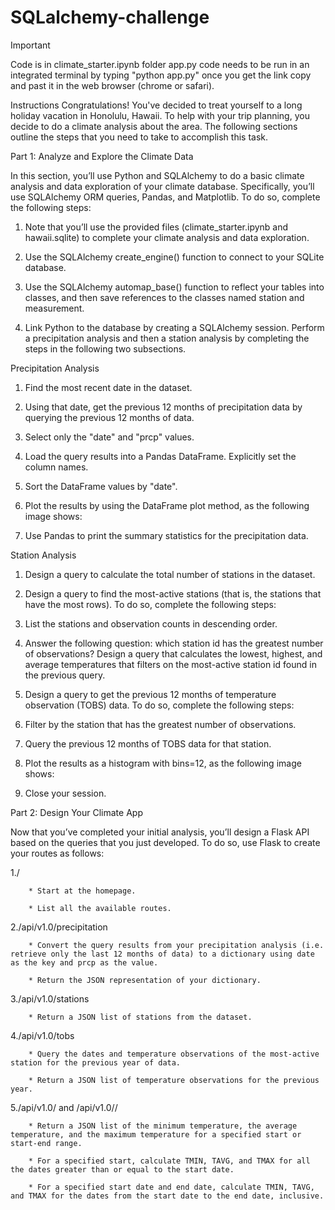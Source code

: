 # SQLalchemy-challenge

Important 

Code is in climate_starter.ipynb folder
app.py code needs to be run in an integrated terminal by typing "python app.py"
once you get the link copy and past it in the web browser (chrome or safari). 

Instructions
Congratulations! You've decided to treat yourself to a long holiday vacation in Honolulu, Hawaii. To help with your trip planning, you decide to do a climate analysis about the area. The following sections outline the steps that you need to take to accomplish this task.

Part 1: Analyze and Explore the Climate Data


In this section, you’ll use Python and SQLAlchemy to do a basic climate analysis and data exploration of your climate database. Specifically, you’ll use SQLAlchemy ORM queries, Pandas, and Matplotlib. To do so, complete the following steps:

1. Note that you’ll use the provided files (climate_starter.ipynb and hawaii.sqlite) to complete your climate analysis and data exploration.

2. Use the SQLAlchemy create_engine() function to connect to your SQLite database.

3. Use the SQLAlchemy automap_base() function to reflect your tables into classes, and then save references to the classes named station and measurement.

4. Link Python to the database by creating a SQLAlchemy session.
Perform a precipitation analysis and then a station analysis by completing the steps in the following two subsections.


Precipitation Analysis


1. Find the most recent date in the dataset.

2. Using that date, get the previous 12 months of precipitation data by querying the previous 12 months of data.

3. Select only the "date" and "prcp" values.

4. Load the query results into a Pandas DataFrame. Explicitly set the column names.

5. Sort the DataFrame values by "date".

6. Plot the results by using the DataFrame plot method, as the following image shows:

7. Use Pandas to print the summary statistics for the precipitation data.


Station Analysis


1. Design a query to calculate the total number of stations in the dataset.

2. Design a query to find the most-active stations (that is, the stations that have the most rows). To do so, complete the following steps:

3. List the stations and observation counts in descending order.

4. Answer the following question: which station id has the greatest number of observations?
Design a query that calculates the lowest, highest, and average temperatures that filters on the most-active station id found in the previous query.

5. Design a query to get the previous 12 months of temperature observation (TOBS) data. To do so, complete the following steps:

6. Filter by the station that has the greatest number of observations.

7. Query the previous 12 months of TOBS data for that station.

8. Plot the results as a histogram with bins=12, as the following image shows:

9. Close your session.


Part 2: Design Your Climate App


Now that you’ve completed your initial analysis, you’ll design a Flask API based on the queries that you just developed. To do so, use Flask to create your routes as follows:

1./

        * Start at the homepage.

        * List all the available routes.

2./api/v1.0/precipitation

        * Convert the query results from your precipitation analysis (i.e. retrieve only the last 12 months of data) to a dictionary using date as the key and prcp as the value.

        * Return the JSON representation of your dictionary.

3./api/v1.0/stations

        * Return a JSON list of stations from the dataset.
    
4./api/v1.0/tobs

        * Query the dates and temperature observations of the most-active station for the previous year of data.

        * Return a JSON list of temperature observations for the previous year.

5./api/v1.0/<start> and /api/v1.0/<start>/<end>

        * Return a JSON list of the minimum temperature, the average temperature, and the maximum temperature for a specified start or start-end range.

        * For a specified start, calculate TMIN, TAVG, and TMAX for all the dates greater than or equal to the start date.

        * For a specified start date and end date, calculate TMIN, TAVG, and TMAX for the dates from the start date to the end date, inclusive.

